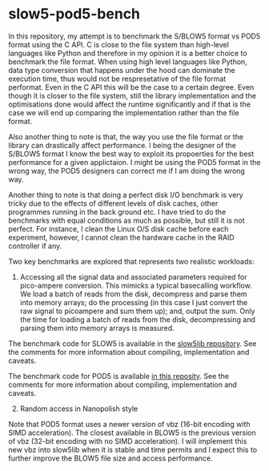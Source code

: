 # slow5-pod5-bench

In this repository, my attempt is to benchmark the S/BLOW5 format vs POD5 format using the C API. C is close to the file system than high-level languages like Python and therefore in my opinion it is a better choice to benchmark the file format. When using high level languages like Python, data type conversion that happens under the hood can dominate the execution time, thus would not be respresetative of the file format performat. Even in the C API this will be the case to a certain degree. Even though it is closer to the file system, still the library implementation and the optimisations done would affect the runtime significantly and if that is the case we will end up comparing the implementation rather than the file format. 

Also another thing to note is that, the way you use the file format or the library can drastically affect performance. I being the designer of the S/BLOW5 format I know the best way to exploit its propoerties for the best performance for a given applictaion. I might be using the POD5 format in the wrong way, the POD5 designers can correct me if I am doing the wrong way.

Another thing to note is that doing a perfect disk I/O benchmark is very tricky due to the effects of different levels of disk caches, other programmes running in the back ground etc. I have tried to do the benchmarks with equal conditions as much as possible, but still it is not perfect. For instance, I clean the Linux O/S disk cache before each experiment, however, I cannot clean the hardware cache in the RAID controller if any.


Two key benchmarks are explored that represents two realistic workloads:

1. Accessing all the signal data and associated parameters required for pico-ampere conversion. This mimicks a typical basecalling workflow. We load a batch of reads from the disk, decompress and parse them into memory arrays; do the processing (in this case I just convert the raw signal to picoampere and sum them up); and, output the sum. Only the time for loading a batch of reads from the disk, decompressing and parsing them into memory arrays is measured.

The benchmark code for SLOW5 is available in the [slow5lib repository](https://github.com/hasindu2008/slow5lib/blob/dev/test/bench/convert_to_pa.c). See the comments for more information about compiling, implementation and caveats.

The benchmark code for POD5 is available [in this reposity](https://github.com/hasindu2008/slow5-pod5-bench/blob/master/pod5_convert_to_pa.c). See the comments for more information about compiling, implementation and caveats.


2. <todo> Random access in Nanopolish style

  
Note that POD5 format uses a newer version of vbz (16-bit encoding with SIMD acceleration). The closest available in BLOW5 is the previous version of vbz (32-bit encoding with no SIMD acceleration). I will implement this new vbz into slow5lib when it is stable and time permits and I expect this to further improve the BLOW5 file size and access performance.
  

